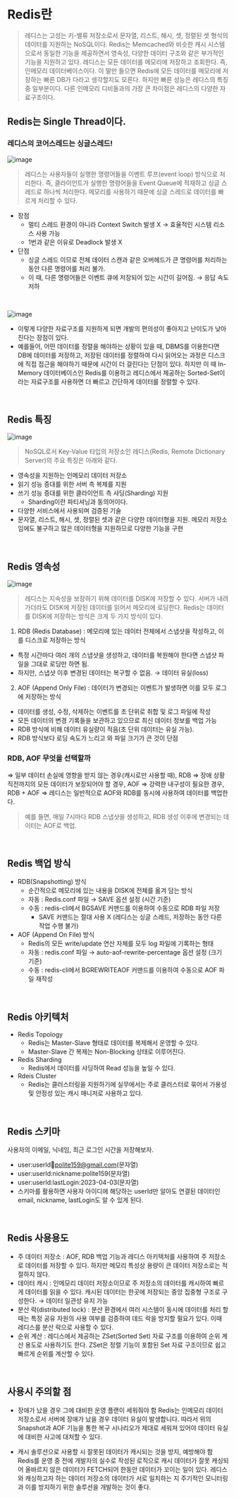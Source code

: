 # Redis란
> 레디스는 고성는 키-밸류 저장소로서 문자열, 리스트, 해시, 셋, 정렬된 셋 형식의 데이터를 지원하는 NoSQL이다.
Redis는 Memcached와 비슷한 캐시 시스템으로서 동일한 기능을 제공하면서 영속성, 다양한 데이터 구조와 같은 부가적인 기능을 지원하고 있다. 레디스는 모든 데이터를 메모리에 저장하고 조회한다. 즉, 인메모리 데이터베이스이다. 이 말만 들으면 Redis에 모든 데이터를 메모리에 저장하는 빠른 DB가 다라고 생각할지도 모른다. 하지만 빠른 성능은 레디스의 특징 중 일부분이다. 다른 인메모리 디비들과의 가장 큰 차이점은 레디스의 다양한 자료구조이다.

## Redis는 Single Thread이다.
### 레디스의 코어스레드는 싱글스레드!

![image](https://user-images.githubusercontent.com/74396651/231174553-2ac0377b-2eef-4702-a7ce-dd3b415cbaa3.png)

> 레디스는 사용자들이 실행한 명령어들을 이벤트 루프(event loop) 방식으로 처리한다. 즉, 클라이언트가 실행한 명령어들을 Event Queue에 적재하고 싱글 스레드로 하나씩 처리한다. 메모리를 사용하기 때문에 싱글 스레드로 데이터를 빠르게 처리할 수 있다.

- 장점
  - 멀티 스레드 환경이 아니라 Context Switch 발생 X → 효율적인 시스템 리소스 사용 가능
  - 1번과 같은 이유로 Deadlock 발생 X
- 단점
  - 싱글 스레드 이므로 전체 데이터 스캔과 같은 오버헤드가 큰 명령어를 처리하는 동안 다른 명령어를 처리 불가.
  - 이 때, 다른 명령어들은 이벤트 큐에 저장되어 있는 시간이 길어짐. → 응답 속도 저하

<br>

![image](https://user-images.githubusercontent.com/74396651/229419629-be4c3a32-673a-4031-a64f-6b3ccf4126c4.png)

- 이렇게 다양한 자료구조를 지원하게 되면 개발의 편의성이 좋아지고 난이도가 낮아진다는 장점이 있다.
- 예를들어, 어떤 데이터를 정렬을 해야하는 상황이 있을 때, DBMS를 이용한다면 DB에 데이터를 저장하고, 저장된 데이터를 정렬하여 다시 읽어오는 과정은 디스크에 직접 접근을 해야하기 때문에 시간이 더 걸린다는 단점이 있다. 하지만 이 때 In-Memory 데이터베이스인 Redis를 이용하고 레디스에서 제공하는 Sorted-Set이라는 자료구조를 사용하면 더 빠르고 간단하게 데이터를 정렬할 수 있다.

<br>

## Redis 특징

![image](https://user-images.githubusercontent.com/74396651/229419796-26fe1c2f-28a5-4c5a-a923-1f4b814ae567.png)

> NoSQL로서 Key-Value 타입의 저장소인 레디스(Redis, Remote Dictionary Server)의 주요 특징은 아래와 같다.

- 영속성을 지원하는 인메모리 데이터 저장소
- 읽기 성능 증대를 위한 서버 측 복제를 지원
- 쓰기 성능 증대를 위한 클라이언트 측 샤딩(Sharding) 지원
  - Sharding이란 파티셔닝과 동의어이다.
- 다양한 서비스에서 사용되며 검증된 기술
- 문자열, 리스트, 해시, 셋, 정렬된 셋과 같은 다양한 데이터형을 지원. 메모리 저장소임에도 불구하고 많은 데이터형을 지원하므로 다양한 기능을 구현

<br>

## Redis 영속성
![image](https://user-images.githubusercontent.com/74396651/231175978-a3a165a8-f8df-4a09-8912-5bb30bad8d23.png)


> 레디스는 지속성을 보장하기 위해 데이터를 DISK에 저장할 수 있다. 서버가 내려가더라도 DISK에 저장된 데이터를 읽어서 메모리에 로딩한다.
Redis는 데이터를 DISK에 저장하는 방식은 크게 두 가지 방식이 있다.

1) RDB (Redis Database) : 메모리에 있는 데이터 전체에서 스냅샷을 작성하고, 이를 디스크로 저장하는 방식
- 특정 시간마다 여러 개의 스냅샷을 생성하고, 데이터를 복원해야 한다면 스냅샷 파일을 그대로 로딩만 하면 됨.
- 하지만, 스냅샷 이후 변경된 데이터는 복구할 수 없음. → 데이터 유실(loss)

2) AOF (Append Only File) : 데이터가 변경되는 이벤트가 발생하면 이를 모두 로그에 저장하는 방식
- 데이터를 생성, 수정, 삭제하는 이벤트를 초 단위로 취합 및 로그 파일에 작성
- 모든 데이터의 변경 기록들을 보관하고 있으므로 최신 데이터 정보를 백업 가능
- RDB 방식에 비해 데이터 유실량이 적음(초 단위 데이터는 유실 가능).
- RDB 방식보다 로딩 속도가 느리고 와 파일 크기가 큰 것이 단점

### RDB, AOF 무엇을 선택할까
⇒ 일부 데이터 손실에 영향을 받지 않는 경우(캐시로만 사용할 때), RDB
⇒ 장애 상황 직전까지의 모든 데이터가 보장되어야 할 경우, AOF
⇒ 강력한 내구성이 필요한 경우, RDB + AOF
⇒ 레디스는 일반적으로 AOF와 RDB를 동시에 사용하여 데이터를 백업한다.
> 예를 들면, 매일 7시마다 RDB 스냅샷을 생성하고, RDB 생성 이후에 변경되는 데이터는 AOF로 백업.


<br>

## Redis 백업 방식
- RDB(Snapshotting) 방식
  - 순간적으로 메모리에 있는 내용을 DISK에 전체를 옮겨 담는 방식
  - 자동 : Redis.conf 파일 → SAVE 옵션 설정 (시간 기준)
  - 수동 : redis-cli에서 BGSAVE 커맨드를 이용하여 수동으로 RDB 파일 저장
    - SAVE 커맨드는 절대 사용 X (레디스는 싱글 스레드, 저장하는 동안 다른 작업 수행 불가)
- AOF (Append On File) 방식
  - Redis의 모든 write/update 연산 자체를 모두 log 파일에 기록하는 형태
  - 자동 : redis.conf 파일 → auto-aof-rewrite-percentage 옵션 설정 (크기 기준)
  - 수동 : redis-cli에서 BGREWRITEAOF 커맨드를 이용하여 수동으로 AOF 파일 재작성

<br>

## Redis 아키텍처
- Redis Topology
  - Redis는 Master-Slave 형태로 데이터를 복제해서 운영할 수 있다.
  - Master-Slave 간 복제는 Non-Blocking 상태로 이루어진다.
- Redis Sharding
  - Redis에서 데이터를 샤딩하여 Read 성능을 높일 수 있다.
- Rdeis Cluster
  - Redis는 클러스터링을 지원하기에 실무에서는 주로 클러스터로 묶어서 가용성 및 안정성 있는 캐시 매니저로 사용하고 있다.

<br>

## Redis 스키마
사용자의 이메일, 닉네임, 최근 로그인 시간을 저장해보자.
- user:userId:email:polite159@gmail.com(문자열)
- user:userId:nickname:polite159(문자열)
- user:userId:lastLogin:2023-04-03(문자열)
- 스키마를 활용하면 사용자 아이디에 해당하는 userId만 알아도 연결된 데이터인 email, nickname, lastLogin도 알 수 있게 된다.


<br>

## Redis 사용용도
- 주 데이터 저장소 : AOF, RDB 백업 기능과 레디스 아키텍처를 사용하여 주 저장소로 데이터를 저장할 수 있다. 하지만 메모리 특성상 용량이 큰 데이터 저장소로는 적절하지 않다.
- 데이터 캐시 : 인메모리 데이터 저장소이므로 주 저장소의 데이터를 캐시하여 빠르게 데이터를 읽을 수 있다. 캐시된 데이터는 한곳에 저장되는 중앙 집중형 구조로 구성한다. → 데이터 일관성 유지 가능
- 분산 락(distributed lock) : 분산 환경에서 여러 시스템이 동시에 데이터를 처리 할 때는 특정 공유 자원의 사용 여부를 검증하여 데드 락을 방지할 필요가 있다. 이때 레디스를 분산 락으로 사용할 수 있다.
- 순위 계산 : 레디스에서 제공하는 ZSet(Sorted Set) 자료 구조를 이용하여 순위 계산 용도로 사용하기도 한다. ZSet은 정렬 기능이 포함된 Set 자료 구조이므로 쉽고 빠르게 순위를 계산할 수 있다.

<br>

## 사용시 주의할 점
- 장애가 났을 경우 그에 대비한 운영 플랜이 세워줘야 함
Redis는 인메모리 데이터 저장소로서 서버에 장애가 났을 경우 데이터 유실이 발생합니다. 따라서 위의 Snapshot과 AOF 기능을 통한 복구 시나리오가 제대로 세워져 있어야 데이터 유실에 대비한 사고에 대처할 수 있다.


- 캐시 솔루션으로 사용할 시 잘못된 데이터가 캐시되는 것을 방지, 예방해야 함
Redis를 운영 중 전에 개발자의 실수로 작성된 로직으로 캐시 데이터가 잘못 캐싱되어 올바르지 않은 데이터가 FETCH되어 한동안 데이터가 꼬이는 일이 있다. 레디스와 캐싱하고자 하는 데이터 저장소의 데이터가 서로 일치하는 지 주기적인 모니터링과 이를 방지하기 위한 솔루션을 개발하는 것이 좋다.




   
   
   
